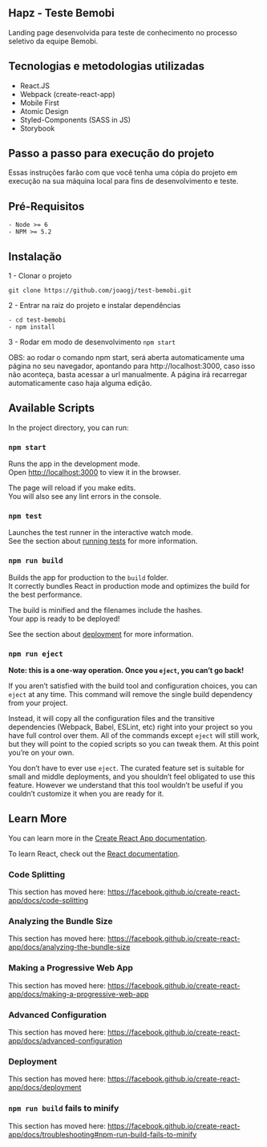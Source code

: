 ## Hapz - Teste Bemobi

Landing page desenvolvida para teste de conhecimento no processo seletivo da equipe Bemobi.

## Tecnologias e metodologias utilizadas
  * React.JS
  * Webpack (create-react-app)
  * Mobile First
  * Atomic Design
  * Styled-Components (SASS in JS)
  * Storybook
  
## Passo a passo para execução do projeto

Essas instruções farão com que você tenha uma cópia do projeto em execução na sua máquina local para fins de desenvolvimento e teste.

## Pré-Requisitos
  ```
 - Node >= 6
 - NPM >= 5.2

 ```
    
## Instalação
  1 - Clonar o projeto
  ```
  git clone https://github.com/joaogj/test-bemobi.git
 
  ```
  
  2 - Entrar na raiz do projeto e instalar dependências
 ```
 - cd test-bemobi
 - npm install

 ```
  
  3 - Rodar em modo de desenvolvimento
  `npm start`
  
  OBS: ao rodar o comando npm start, será aberta automaticamente uma página no seu navegador, apontando para http://localhost:3000, caso isso não aconteça, basta acessar a url manualmente. A página irá recarregar automaticamente caso haja alguma edição.
    

## Available Scripts

In the project directory, you can run:

### `npm start`

Runs the app in the development mode.<br>
Open [http://localhost:3000](http://localhost:3000) to view it in the browser.

The page will reload if you make edits.<br>
You will also see any lint errors in the console.

### `npm test`

Launches the test runner in the interactive watch mode.<br>
See the section about [running tests](https://facebook.github.io/create-react-app/docs/running-tests) for more information.

### `npm run build`

Builds the app for production to the `build` folder.<br>
It correctly bundles React in production mode and optimizes the build for the best performance.

The build is minified and the filenames include the hashes.<br>
Your app is ready to be deployed!

See the section about [deployment](https://facebook.github.io/create-react-app/docs/deployment) for more information.

### `npm run eject`

**Note: this is a one-way operation. Once you `eject`, you can’t go back!**

If you aren’t satisfied with the build tool and configuration choices, you can `eject` at any time. This command will remove the single build dependency from your project.

Instead, it will copy all the configuration files and the transitive dependencies (Webpack, Babel, ESLint, etc) right into your project so you have full control over them. All of the commands except `eject` will still work, but they will point to the copied scripts so you can tweak them. At this point you’re on your own.

You don’t have to ever use `eject`. The curated feature set is suitable for small and middle deployments, and you shouldn’t feel obligated to use this feature. However we understand that this tool wouldn’t be useful if you couldn’t customize it when you are ready for it.

## Learn More

You can learn more in the [Create React App documentation](https://facebook.github.io/create-react-app/docs/getting-started).

To learn React, check out the [React documentation](https://reactjs.org/).

### Code Splitting

This section has moved here: https://facebook.github.io/create-react-app/docs/code-splitting

### Analyzing the Bundle Size

This section has moved here: https://facebook.github.io/create-react-app/docs/analyzing-the-bundle-size

### Making a Progressive Web App

This section has moved here: https://facebook.github.io/create-react-app/docs/making-a-progressive-web-app

### Advanced Configuration

This section has moved here: https://facebook.github.io/create-react-app/docs/advanced-configuration

### Deployment

This section has moved here: https://facebook.github.io/create-react-app/docs/deployment

### `npm run build` fails to minify

This section has moved here: https://facebook.github.io/create-react-app/docs/troubleshooting#npm-run-build-fails-to-minify
